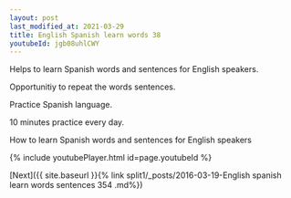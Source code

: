 ```yaml
---
layout: post
last_modified_at: 2021-03-29
title: English Spanish learn words 38 
youtubeId: jgb08uhlCWY
---
```

 
 
Helps to learn Spanish words and sentences for English speakers.

Opportunitiy to repeat the words sentences. 

Practice Spanish language. 
 
10 minutes practice every day. 
 
How to learn Spanish words and sentences for English speakers 
 
{% include youtubePlayer.html id=page.youtubeId %}
 
 
[Next]({{ site.baseurl }}{% link  split1/_posts/2016-03-19-English spanish learn words sentences 354 .md%})
 
